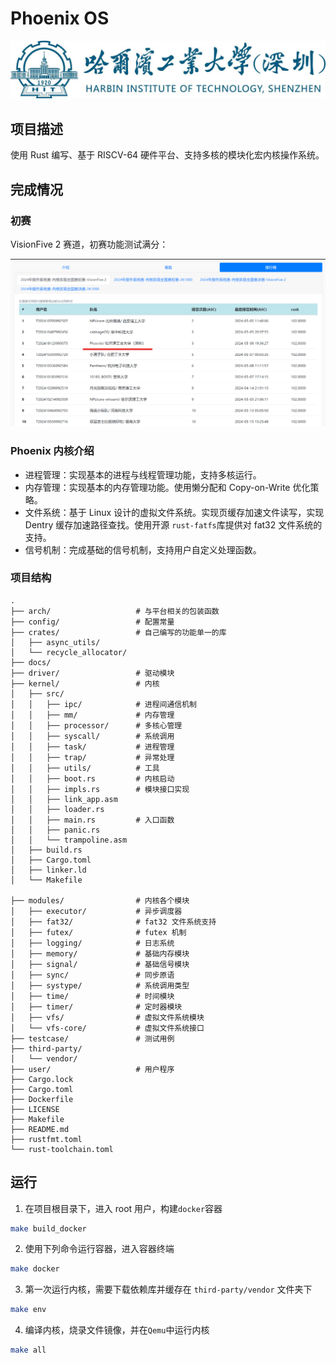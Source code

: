 # Phoenix OS

![哈工大深圳](docs/assets/哈工大深圳.jpg)

## 项目描述

使用 Rust 编写、基于 RISCV-64 硬件平台、支持多核的模块化宏内核操作系统。

## 完成情况

### 初赛

VisionFive 2 赛道，初赛功能测试满分：

![preliminary_contest_result](docs/assets/preliminary_contest_rank.png)

### Phoenix 内核介绍

- 进程管理：实现基本的进程与线程管理功能，支持多核运行。
- 内存管理：实现基本的内存管理功能。使用懒分配和 Copy-on-Write 优化策略。
- 文件系统：基于 Linux 设计的虚拟文件系统。实现页缓存加速文件读写，实现 Dentry 缓存加速路径查找。使用开源 `rust-fatfs`库提供对 fat32 文件系统的支持。
- 信号机制：完成基础的信号机制，支持用户自定义处理函数。

### 项目结构

```
.
├── arch/                   # 与平台相关的包装函数
├── config/                 # 配置常量
├── crates/                 # 自己编写的功能单一的库
│   ├── async_utils/
│   └── recycle_allocator/
├── docs/
├── driver/                 # 驱动模块
├── kernel/                 # 内核
│   ├── src/
│   │   ├── ipc/            # 进程间通信机制
│   │   ├── mm/             # 内存管理
│   │   ├── processor/      # 多核心管理
│   │   ├── syscall/        # 系统调用
│   │   ├── task/           # 进程管理
│   │   ├── trap/           # 异常处理
│   │   ├── utils/          # 工具
│   │   ├── boot.rs         # 内核启动
│   │   ├── impls.rs        # 模块接口实现
│   │   ├── link_app.asm
│   │   ├── loader.rs
│   │   ├── main.rs         # 入口函数
│   │   ├── panic.rs
│   │   └── trampoline.asm
│   ├── build.rs
│   ├── Cargo.toml
│   ├── linker.ld
│   └── Makefile

├── modules/                # 内核各个模块
│   ├── executor/           # 异步调度器
│   ├── fat32/              # fat32 文件系统支持
│   ├── futex/              # futex 机制
│   ├── logging/            # 日志系统
│   ├── memory/             # 基础内存模块
│   ├── signal/             # 基础信号模块
│   ├── sync/               # 同步原语
│   ├── systype/            # 系统调用类型
│   ├── time/               # 时间模块
│   ├── timer/              # 定时器模块
│   ├── vfs/                # 虚拟文件系统模块
│   └── vfs-core/           # 虚拟文件系统接口
├── testcase/               # 测试用例
├── third-party/
│   └── vendor/
├── user/                   # 用户程序
├── Cargo.lock
├── Cargo.toml
├── Dockerfile
├── LICENSE
├── Makefile
├── README.md
├── rustfmt.toml
└── rust-toolchain.toml
```

## 运行

1. 在项目根目录下，进入 root 用户，构建`docker`容器

```sh
make build_docker
```

2. 使用下列命令运行容器，进入容器终端

```sh
make docker
```

3. 第一次运行内核，需要下载依赖库并缓存在 `third-party/vendor` 文件夹下

```sh
make env
```

4. 编译内核，烧录文件镜像，并在`Qemu`中运行内核

```sh
make all
```
